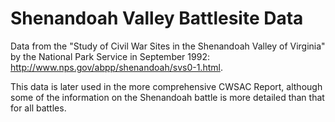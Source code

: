 # Shenandoah Valley Battlesite Data

Data from the "Study of Civil War Sites in the Shenandoah Valley of Virginia" by the National Park Service
in September 1992: http://www.nps.gov/abpp/shenandoah/svs0-1.html.

This data is later used in the more comprehensive CWSAC Report, although some of the information on the Shenandoah battle is more detailed than that for all battles.
